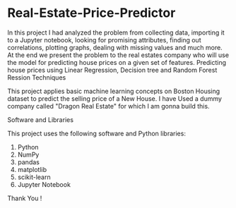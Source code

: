 # Real-Estate-Price-Predictor
In this project I had analyzed the problem from collecting data, importing it to a Jupyter notebook, looking for promising attributes, finding out correlations, plotting graphs, dealing with missing values and much more. At the end we present the problem to the real estates company who will use the model for predicting house prices on a given set of features.
Predicting house prices using Linear Regression, Decision tree and Random Forest Ression Techniques

This project applies basic machine learning concepts on Boston Housing dataset to predict the selling price of a New House. I have Used a dummy company called "Dragon Real Estate"
for which I am gonna build this.

Software and Libraries

This project uses the following software and Python libraries:

1) Python
2) NumPy
3) pandas
4) matplotlib
5) scikit-learn
6) Jupyter Notebook

Thank You !
